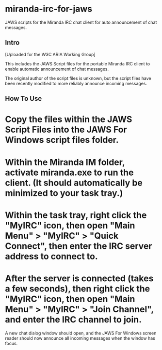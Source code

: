 # miranda-irc-for-jaws
JAWS scripts for the Miranda IRC chat client for auto announcement of chat messages.

Intro
-----

[Uploaded for the W3C ARIA Working Group]

This includes the JAWS Script files for the portable Miranda IRC client to enable automatic announcement of chat messages.

The original author of the script files is unknown, but the script files have been recently modified to more reliably announce incoming messages.

How To Use
-----

# Copy the files within the JAWS Script Files into the JAWS For Windows script files folder.
# Within the Miranda IM folder, activate miranda.exe to run the client. (It should automatically be minimized to your task tray.)
# Within the task tray, right click the "MyIRC" icon, then open "Main Menu" > "MyIRC" > "Quick Connect", then enter the IRC server address to connect to.
# After the server is connected (takes a few seconds), then right click the "MyIRC" icon, then open "Main Menu" > "MyIRC" > "Join Channel", and enter the IRC channel to join.

A new chat dialog window should open, and the JAWS For Windows screen reader should now announce all incoming messages when the window has focus.

